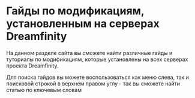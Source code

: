 # Гайды по модификациям, установленным на серверах Dreamfinity

На данном разделе сайта вы сможете найти различные гайды и туториалы по модификациям, которые установлены 
на всех серверах проекта Dreamfinity. 

Для поиска гайдов вы можете воспользоваться как меню слева, так и поисковой строкой в верхнем правом углу - так вы 
сможете найти статью по ключевым словам 